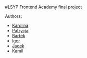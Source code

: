 #LSYP Frontend Academy final project

Authors:
* [Karolina](https://github.com/KarolAdam)
* [Patrycja]()
* [Bartek](https://github.com/byte210)
* [Igor](https://github.com/IggyTRPD)
* [Jacek]()
* [Kamil](https://github.com/kamilponiatowski)